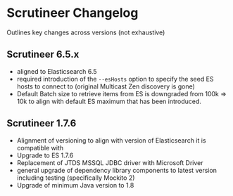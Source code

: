 Scrutineer Changelog
====================

Outlines key changes across versions (not exhaustive)

Scrutineer 6.5.x
----------------

* aligned to Elasticsearch 6.5
* required introduction of the `--esHosts` option to specify the seed ES hosts to connect to (original Multicast Zen discovery is gone)
* Default Batch size to retrieve items from ES is downgraded from 100k => 10k to align with default ES maximum that has been introduced.

Scrutineer 1.7.6
----------------
* Alignment of versioning to align with version of Elasticsearch it is compatible with
* Upgrade to ES 1.7.6
* Replacement of JTDS MSSQL JDBC driver with Microsoft Driver
* general upgrade of dependency library components to latest version including testing (specifically Mockito 2)
* Upgrade of minimum Java version to 1.8
